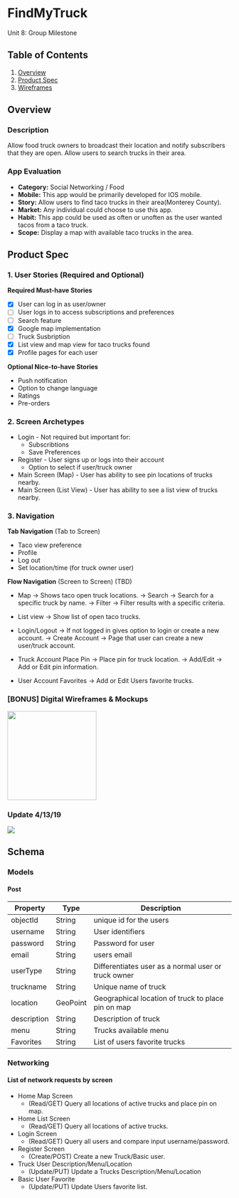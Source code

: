 # FindMyTruck
Unit 8: Group Milestone

## Table of Contents
1. [Overview](#Overview)
1. [Product Spec](#Product-Spec)
1. [Wireframes](#Wireframes)

## Overview
### Description
Allow food truck owners to broadcast their location and notify subscribers that they are open. Allow users to search trucks in their area.

### App Evaluation
- **Category:** Social Networking / Food
- **Mobile:** This app would be primarily developed for IOS mobile.
- **Story:** Allow users to find taco trucks in their area(Monterey County).
- **Market:** Any individual could choose to use this app.
- **Habit:** This app could be used as often or unoften as the user wanted tacos from a taco truck.
- **Scope:** Display a map with available taco trucks in the area.

## Product Spec
### 1. User Stories (Required and Optional)

**Required Must-have Stories**

- [X] User can log in as user/owner
- [ ] User logs in to access subscriptions and preferences
- [ ] Search feature
- [X] Google map implementation
- [ ] Truck Susbription
- [X] List view and map view for taco trucks found
- [X] Profile pages for each user

**Optional Nice-to-have Stories**

* Push notification
* Option to change language 
* Ratings
* Pre-orders

### 2. Screen Archetypes

* Login - Not required but important for: 
  * Subscribtions
  * Save Preferences
* Register - User signs up or logs into their account
  * Option to select if user/truck owner
* Main Screen (Map) - User has ability to see pin locations of trucks nearby.
* Main Screen (List View) - User has ability to see a list view of trucks nearby.

### 3. Navigation

**Tab Navigation** (Tab to Screen)

* Taco view preference
* Profile
* Log out
* Set location/time (for truck owner user)

**Flow Navigation** (Screen to Screen) (TBD)
* Map -> Shows taco open truck locations.
         -> Search -> Search for a specific truck by name.
         -> Filter -> Filter results with a specific criteria.
         
* List view -> Show list of open taco trucks.

* Login/Logout -> If not logged in gives option to login or create a new account.
                  -> Create Account -> Page that user can create a new user/truck account.
                  
* Truck Account Place Pin -> Place pin for truck location.
                             -> Add/Edit -> Add or Edit pin information.
                             
* User Account Favorites -> Add or Edit Users favorite trucks.

### [BONUS] Digital Wireframes & Mockups
<img src="https://i.imgur.com/wecjDNT.png" height=200>

### Update 4/13/19
<img src="http://g.recordit.co/72qXuWSfTU.gif">

## Schema 
### Models
#### Post

   | Property      | Type     | Description |
   | ------------- | -------- | ------------|
   | objectId      | String   | unique id for the users |
   | username      | String   | User identifiers |
   | password      | String   | Password for user |
   | email         | String   | users email |
   | userType      | String   | Differentiates user as a normal user or truck owner |
   | truckname     | String   | Unique name of truck |
   | location      | GeoPoint | Geographical location of truck to place pin on map |
   | description   | String   | Description of truck |
   | menu          | String   | Trucks available menu |
   | Favorites     | String   | List of users favorite trucks|
   
### Networking
#### List of network requests by screen
   - Home Map Screen
      - (Read/GET) Query all locations of active trucks and place pin on map.
   - Home List Screen
      - (Read/GET) Query all locations of active trucks.
   - Login Screen
      - (Read/GET) Query all users and compare input username/password.
   - Register Screen
      - (Create/POST) Create a new Truck/Basic user.
   - Truck User Description/Menu/Location
      - (Update/PUT) Update a Trucks Description/Menu/Location
   - Basic User Favorite
      - (Update/PUT) Update Users favorite list.

